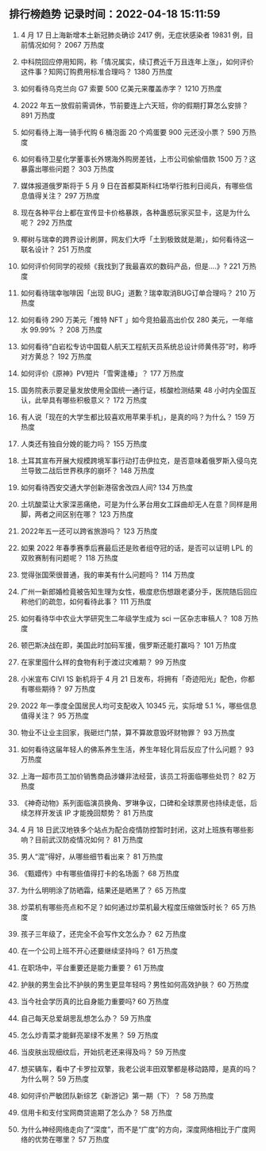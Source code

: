 
## 排行榜趋势 记录时间：2022-04-18 15:11:59
  
  1. 4 月 17 日上海新增本土新冠肺炎确诊 2417 例，无症状感染者 19831 例，目前情况如何？ 2067 万热度
    
  2. 中科院回应停用知网，称「情况属实，续订费近千万且连年上涨」，如何评价这件事？知网订购费用标准合理吗？ 1380 万热度
    
  3. 如何看待乌克兰向 G7 索要 500 亿美元来覆盖赤字？ 1210 万热度
    
  4. 2022 年五一放假前需调休，节前要连上六天班，你的假期打算怎么安排？ 891 万热度
    
  5. 如何看待上海一骑手代购 6 桶泡面 20 个鸡蛋要 900 元还没小票？ 590 万热度
    
  6. 如何看待卫星化学董事长外甥海外购房差钱，上市公司偷偷借款 1500 万？这暴露出哪些问题？ 303 万热度
    
  7. 媒体报道俄罗斯将于 5 月 9 日在首都莫斯科红场举行胜利日阅兵，有哪些信息值得关注？ 297 万热度
    
  8. 现在各种平台上都在宣传显卡价格暴跌，各种蛊惑玩家买显卡，这是为什么呢？ 292 万热度
    
  9. 椰树与瑞幸的跨界设计刷屏，网友们大呼「土到极致就是潮」，如何看待这一联名设计？ 251 万热度
    
  10. 如何评价何同学的视频《我找到了我最喜欢的数码产品，但是....》? 221 万热度
    
  11. 如何看待瑞幸咖啡因「出现 BUG」道歉？瑞幸取消BUG订单合理吗？ 210 万热度
    
  12. 如何看待 290 万美元「推特 NFT 」如今竞拍最高出价仅 280 美元，一年缩水 99.99% ？ 208 万热度
    
  13. 如何看待“白岩松专访中国载人航天工程航天员系统总设计师黄伟芬”时，称呼对方黄总？ 192 万热度
    
  14. ​如何评价《原神》PV短片「雪霁逢椿」？ 177 万热度
    
  15. 国务院表示要足量发放使用全国统一通行证，核酸检测结果 48 小时内全国互认，此举具有哪些积极意义？ 172 万热度
    
  16. 有人说「现在的大学生都比较喜欢用苹果手机」，是真的吗？为什么？ 159 万热度
    
  17. 人类还有独自分娩的能力吗？ 155 万热度
    
  18. 土耳其宣布开展大规模跨境军事行动打击伊拉克，是否意味着俄罗斯入侵乌克兰导致二战后世界秩序的崩坏？ 148 万热度
    
  19. 如何看待西安交通大学创新港宿舍改四人间? 134 万热度
    
  20. 土坑酸菜让大家深恶痛绝，可是为什么茅台用女工踩曲却无人在意？同样是用脚，两者之间区别在哪？ 123 万热度
    
  21. 2022年五一还可以跨省旅游吗？ 123 万热度
    
  22. 如果 2022 年春季赛季后赛最后还是败者组夺冠的话，是否可以证明 LPL 的双败赛制有问题呢？ 118 万热度
    
  23. 觉得张国荣很普通，我的审美有什么问题吗？ 114 万热度
    
  24. 广州一新郎婚检竟被告知生理为女性，极度悲伤想跟老婆分手，医院随后回应称他们的疏忽，如何看待此事？ 111 万热度
    
  25. 如何看待华中农业大学研究生二年级学生成为 sci 一区杂志审稿人？ 108 万热度
    
  26. 顿巴斯决战在即，美国此时加码军援，俄罗斯还能打赢吗？ 101 万热度
    
  27. 在家里囤什么样的食物有利于渡过灾难期？ 99 万热度
    
  28. 小米宣布 CIVI 1S 新机将于 4 月 21 日发布，将拥有「奇迹阳光」配色，你都有哪些期待？ 97 万热度
    
  29. 2022 年一季度全国居民人均可支配收入 10345 元，实际增 5.1 %，哪些信息值得关注？ 95 万热度
    
  30. 物业不让业主回家，我砸烂门禁，算不算故意毁坏财物罪？ 93 万热度
    
  31. 如何看待这届年轻人的佛系养生生活，养生年轻化背后反应了什么问题？ 93 万热度
    
  32. 上海一超市员工加价销售商品涉嫌非法经营，该员工将面临哪些处罚？ 82 万热度
    
  33. 《神奇动物》系列面临演员换角、罗琳争议，口碑和全球票房也持续走低，后续怎样开发该 IP 才能挽回颓势？ 81 万热度
    
  34. 4 月 18 日武汉地铁多个站点为配合疫情防控暂时封闭，这对上班族有哪些影响？目前武汉防疫情况如何？ 81 万热度
    
  35. 男人“混”得好，从哪些细节看出来？ 81 万热度
    
  36. 《甄嬛传》中有哪些值得打卡的名场面？ 68 万热度
    
  37. 为什么明明涂了防晒霜，结果还是晒黑了？ 65 万热度
    
  38. 炒菜机有哪些亮点和不足？如何通过炒菜机最大程度压缩做饭时长？ 65 万热度
    
  39. 孩子三年级了，还完全不会写作文怎么办？ 62 万热度
    
  40. 在一个公司上班不开心还要继续坚持吗？ 61 万热度
    
  41. 在职场中，平台重要还是能力重要？ 61 万热度
    
  42. 护肤的男生会比不护肤的男生更显年轻吗？男性如何高效护肤？ 60 万热度
    
  43. 当今社会学历真的比自身能力重要吗? 60 万热度
    
  44. 自己每天总爱胡思乱想怎么办？ 59 万热度
    
  45. 怎么炒青菜才能鲜亮翠绿不发黑？ 59 万热度
    
  46. 当皮肤出现细纹后，开始抗老还来得及吗？ 59 万热度
    
  47. 想买辆车，看中了卡罗拉双擎，我老公说丰田双擎都是移动路障，是真的吗？为什么啊？ 59 万热度
    
  48. 如何评价严敏团队新综艺《新游记》第一期（下）？ 58 万热度
    
  49. 信用卡和支付宝网商贷逾期了怎么办？ 58 万热度
    
  50. 为什么神经网络走向了“深度”，而不是“广度”的方向，深度网络相比于广度网络的优势在哪里？ 57 万热度
    